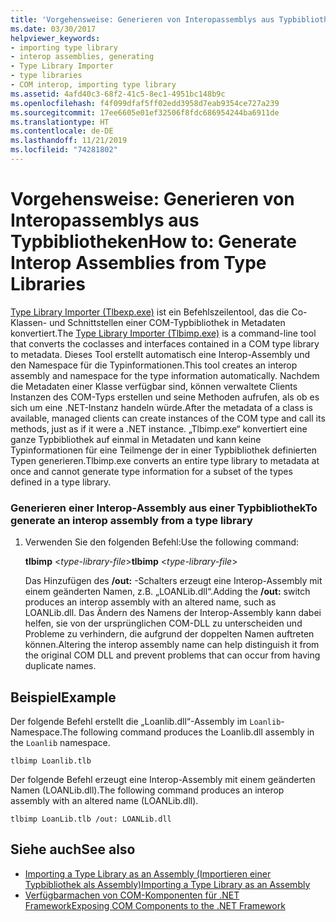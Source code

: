 ```yaml
---
title: 'Vorgehensweise: Generieren von Interopassemblys aus Typbibliotheken'
ms.date: 03/30/2017
helpviewer_keywords:
- importing type library
- interop assemblies, generating
- Type Library Importer
- type libraries
- COM interop, importing type library
ms.assetid: 4afd40c3-68f2-41c5-8ec1-4951bc148b9c
ms.openlocfilehash: f4f099dfaf5ff02edd3958d7eab9354ce727a239
ms.sourcegitcommit: 17ee6605e01ef32506f8fdc686954244ba6911de
ms.translationtype: HT
ms.contentlocale: de-DE
ms.lasthandoff: 11/21/2019
ms.locfileid: "74281802"
---
```

# <a name="how-to-generate-interop-assemblies-from-type-libraries"></a><span data-ttu-id="551e1-102">Vorgehensweise: Generieren von Interopassemblys aus Typbibliotheken</span><span class="sxs-lookup"><span data-stu-id="551e1-102">How to: Generate Interop Assemblies from Type Libraries</span></span>
<span data-ttu-id="551e1-103">[Type Library Importer (Tlbexp.exe)](../tools/tlbimp-exe-type-library-importer.md) ist ein Befehlszeilentool, das die Co-Klassen- und Schnittstellen einer COM-Typbibliothek in Metadaten konvertiert.</span><span class="sxs-lookup"><span data-stu-id="551e1-103">The [Type Library Importer (Tlbimp.exe)](../tools/tlbimp-exe-type-library-importer.md) is a command-line tool that converts the coclasses and interfaces contained in a COM type library to metadata.</span></span> <span data-ttu-id="551e1-104">Dieses Tool erstellt automatisch eine Interop-Assembly und den Namespace für die Typinformationen.</span><span class="sxs-lookup"><span data-stu-id="551e1-104">This tool creates an interop assembly and namespace for the type information automatically.</span></span> <span data-ttu-id="551e1-105">Nachdem die Metadaten einer Klasse verfügbar sind, können verwaltete Clients Instanzen des COM-Typs erstellen und seine Methoden aufrufen, als ob es sich um eine .NET-Instanz handeln würde.</span><span class="sxs-lookup"><span data-stu-id="551e1-105">After the metadata of a class is available, managed clients can create instances of the COM type and call its methods, just as if it were a .NET instance.</span></span> <span data-ttu-id="551e1-106">„Tlbimp.exe“ konvertiert eine ganze Typbibliothek auf einmal in Metadaten und kann keine Typinformationen für eine Teilmenge der in einer Typbibliothek definierten Typen generieren.</span><span class="sxs-lookup"><span data-stu-id="551e1-106">Tlbimp.exe converts an entire type library to metadata at once and cannot generate type information for a subset of the types defined in a type library.</span></span>  
  
### <a name="to-generate-an-interop-assembly-from-a-type-library"></a><span data-ttu-id="551e1-107">Generieren einer Interop-Assembly aus einer Typbibliothek</span><span class="sxs-lookup"><span data-stu-id="551e1-107">To generate an interop assembly from a type library</span></span>  
  
1. <span data-ttu-id="551e1-108">Verwenden Sie den folgenden Befehl:</span><span class="sxs-lookup"><span data-stu-id="551e1-108">Use the following command:</span></span>  
  
     <span data-ttu-id="551e1-109">**tlbimp** \<*type-library-file*></span><span class="sxs-lookup"><span data-stu-id="551e1-109">**tlbimp** \<*type-library-file*></span></span>  
  
     <span data-ttu-id="551e1-110">Das Hinzufügen des **/out:** -Schalters erzeugt eine Interop-Assembly mit einem geänderten Namen, z.B. „LOANLib.dll“.</span><span class="sxs-lookup"><span data-stu-id="551e1-110">Adding the **/out:** switch produces an interop assembly with an altered name, such as LOANLib.dll.</span></span> <span data-ttu-id="551e1-111">Das Ändern des Namens der Interop-Assembly kann dabei helfen, sie von der ursprünglichen COM-DLL zu unterscheiden und Probleme zu verhindern, die aufgrund der doppelten Namen auftreten können.</span><span class="sxs-lookup"><span data-stu-id="551e1-111">Altering the interop assembly name can help distinguish it from the original COM DLL and prevent problems that can occur from having duplicate names.</span></span>  
  
## <a name="example"></a><span data-ttu-id="551e1-112">Beispiel</span><span class="sxs-lookup"><span data-stu-id="551e1-112">Example</span></span>  
 <span data-ttu-id="551e1-113">Der folgende Befehl erstellt die „Loanlib.dll“-Assembly im `Loanlib`-Namespace.</span><span class="sxs-lookup"><span data-stu-id="551e1-113">The following command produces the Loanlib.dll assembly in the `Loanlib` namespace.</span></span>  
  
```console  
tlbimp Loanlib.tlb  
```  
  
 <span data-ttu-id="551e1-114">Der folgende Befehl erzeugt eine Interop-Assembly mit einem geänderten Namen (LOANLib.dll).</span><span class="sxs-lookup"><span data-stu-id="551e1-114">The following command produces an interop assembly with an altered name (LOANLib.dll).</span></span>  
  
```console  
tlbimp LoanLib.tlb /out: LOANLib.dll  
```  
  
## <a name="see-also"></a><span data-ttu-id="551e1-115">Siehe auch</span><span class="sxs-lookup"><span data-stu-id="551e1-115">See also</span></span>

- [<span data-ttu-id="551e1-116">Importing a Type Library as an Assembly (Importieren einer Typbibliothek als Assembly)</span><span class="sxs-lookup"><span data-stu-id="551e1-116">Importing a Type Library as an Assembly</span></span>](importing-a-type-library-as-an-assembly.md)
- [<span data-ttu-id="551e1-117">Verfügbarmachen von COM-Komponenten für .NET Framework</span><span class="sxs-lookup"><span data-stu-id="551e1-117">Exposing COM Components to the .NET Framework</span></span>](exposing-com-components.md)
